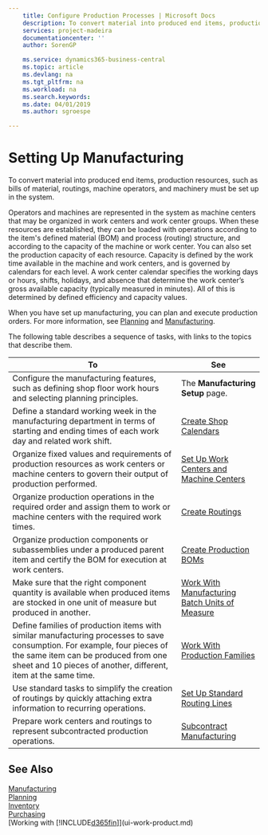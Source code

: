 ```yaml
---
    title: Configure Production Processes | Microsoft Docs
    description: To convert material into produced end items, production resources, such as bills of material, routings, machine operators, and machinery must be set up in the system.
    services: project-madeira
    documentationcenter: ''
    author: SorenGP

    ms.service: dynamics365-business-central
    ms.topic: article
    ms.devlang: na
    ms.tgt_pltfrm: na
    ms.workload: na
    ms.search.keywords:
    ms.date: 04/01/2019
    ms.author: sgroespe

---
```

# Setting Up Manufacturing
To convert material into produced end items, production resources, such as bills of material, routings, machine operators, and machinery must be set up in the system.

Operators and machines are represented in the system as machine centers that may be organized in work centers and work center groups. When these resources are established, they can be loaded with operations according to the item's defined material (BOM) and process (routing) structure, and according to the capacity of the machine or work center. You can also set the production capacity of each resource. Capacity is defined by the work time available in the machine and work centers, and is governed by calendars for each level. A work center calendar specifies the working days or hours, shifts, holidays, and absence that determine the work center’s gross available capacity (typically measured in minutes). All of this is determined by defined efficiency and capacity values.  

When you have set up manufacturing, you can plan and execute production orders. For more information, see [Planning](production-planning.md) and [Manufacturing](production-manage-manufacturing.md).  

 The following table describes a sequence of tasks, with links to the topics that describe them.   

|**To**|**See**|  
|------------|-------------|  
|Configure the manufacturing features, such as defining shop floor work hours and selecting planning principles.|The **Manufacturing Setup** page.|  
|Define a standard working week in the manufacturing department in terms of starting and ending times of each work day and related work shift.|[Create Shop Calendars](production-how-to-create-work-center-calendars.md)|  
|Organize fixed values and requirements of production resources as work centers or machine centers to govern their output of production performed.|[Set Up Work Centers and Machine Centers](production-how-to-set-up-work-and-machine-centers.md)|
|Organize production operations in the required order and assign them to work or machine centers with the required work times.|[Create Routings](production-how-to-create-routings.md)|
|Organize production components or subassemblies under a produced parent item and certify the BOM for execution at work centers.|[Create Production BOMs](production-how-to-create-production-boms.md)|
|Make sure that the right component quantity is available when produced items are stocked in one unit of measure but produced in another.|[Work With Manufacturing Batch Units of Measure](production-how-to-use-the-manufacturing-batch-unit-of-measure.md)|  
|Define families of production items with similar manufacturing processes to save consumption. For example, four pieces of the same item can be produced from one sheet and 10 pieces of another, different, item at the same time.|[Work With Production Families](production-how-work-family.md)|
|Use standard tasks to simplify the creation of routings by quickly attaching extra information to recurring operations.|[Set Up Standard Routing Lines](production-how-set-up-standard-routing-lines.md)|  
|Prepare work centers and routings to represent subcontracted production operations.|[Subcontract Manufacturing](production-how-to-subcontract-manufacturing.md)|  

## See Also
[Manufacturing](production-manage-manufacturing.md)    
[Planning](production-planning.md)   
[Inventory](inventory-manage-inventory.md)  
[Purchasing](purchasing-manage-purchasing.md)  
[Working with [!INCLUDE[d365fin](includes/d365fin_md.md)]](ui-work-product.md)

